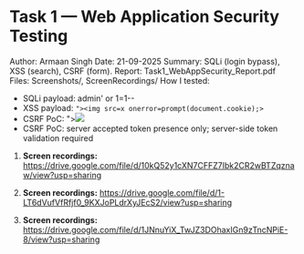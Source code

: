 # Task 1 — Web Application Security Testing
Author: Armaan Singh
Date: 21-09-2025
Summary: SQLi (login bypass), XSS (search), CSRF (form).
Report: Task1_WebAppSecurity_Report.pdf
Files: Screenshots/, ScreenRecordings/
How I tested:
- SQLi payload: admin' or 1=1--
- XSS payload: `"><img src=x onerror=prompt(document.cookie);>`
- CSRF PoC:  "><img src=x onerror=prompt(document.cookie);>
- CSRF PoC: server accepted token presence only; server-side token validation required


1. **Screen recordings:** https://drive.google.com/file/d/10kQ52y1cXN7CFFZ7Ibk2CR2wBTZqznaw/view?usp=sharing



2. **Screen recordings:** 
https://drive.google.com/file/d/1-LT6dVufVfRfjf0_9KXJoPLdrXyJEcS2/view?usp=sharing



3. **Screen recordings:** 
https://drive.google.com/file/d/1JNnuYiX_TwJZ3DOhaxIGn9zTncNPiE-8/view?usp=sharing



